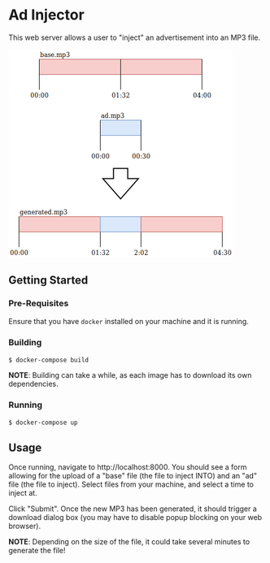 # Ad Injector
This web server allows a user to "inject" an advertisement into an MP3 file.

![](https://raw.githubusercontent.com/MMazzocchi/ad_injector/master/img/ad_injector.png?token=AAQZEJTKUAF5NF6KL3S6KAK5B6TQG)

## Getting Started
### Pre-Requisites
Ensure that you have `docker` installed on your machine and it is running.

### Building
```
$ docker-compose build
```
**NOTE**: Building can take a while, as each image has to download its own
dependencies.

### Running
```
$ docker-compose up
```

## Usage
Once running, navigate to http://localhost:8000. You should see a form allowing
for the upload of a "base" file (the file to inject INTO) and an "ad" file (the
file to inject). Select files from your machine, and select a time to inject at.

Click "Submit". Once the new MP3 has been generated, it should trigger a
download dialog box (you may have to disable popup blocking on your web
browser).

**NOTE**: Depending on the size of the file, it could take several minutes to
generate the file!
